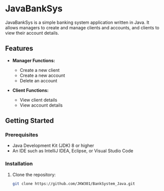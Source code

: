 # JavaBankSys

JavaBankSys is a simple banking system application written in Java. It allows managers to create and manage clients and accounts, and clients to view their account details.

## Features

- **Manager Functions:**
  - Create a new client
  - Create a new account
  - Delete an account

- **Client Functions:**
  - View client details
  - View account details

## Getting Started

### Prerequisites

- Java Development Kit (JDK) 8 or higher
- An IDE such as IntelliJ IDEA, Eclipse, or Visual Studio Code

### Installation

1. Clone the repository:
   ```sh
   git clone https://github.com/JKW301/BankSystem_Java.git
